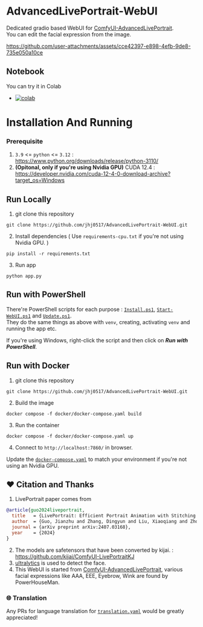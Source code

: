 # AdvancedLivePortrait-WebUI

Dedicated gradio based WebUI for [ComfyUI-AdvancedLivePortrait](https://github.com/PowerHouseMan/ComfyUI-AdvancedLivePortrait). 
<br>You can edit the facial expression from the image.

https://github.com/user-attachments/assets/cce42397-e898-4efb-9de8-735e050a10ce

## Notebook
You can try it in Colab 
- [![colab](https://colab.research.google.com/assets/colab-badge.svg)](https://colab.research.google.com/github/jhj0517/AdvancedLivePortrait-WebUI/blob/master/notebooks/advanced_live_portrait_webui.ipynb)


# Installation And Running
### Prerequisite
1. `3.9` <= `python` <= `3.12` : https://www.python.org/downloads/release/python-3110/
2. **(Opitonal, only if you're using Nvidia GPU)** CUDA 12.4 : https://developer.nvidia.com/cuda-12-4-0-download-archive?target_os=Windows

## Run Locally
1. git clone this repository
```
git clone https://github.com/jhj0517/AdvancedLivePortrait-WebUI.git
```
2. Install dependencies ( Use `requirements-cpu.txt` if you're not using Nvidia GPU. )
```
pip install -r requirements.txt
```
3. Run app
```
python app.py
```

## Run with PowerShell
There're PowerShell scripts for each purpose : [`Install.ps1`](https://github.com/jhj0517/AdvancedLivePortrait-WebUI/blob/master/Install.ps1), [`Start-WebUI.ps1`](https://github.com/jhj0517/AdvancedLivePortrait-WebUI/blob/master/Start-WebUI.ps1) and [`Update.ps1`](https://github.com/jhj0517/AdvancedLivePortrait-WebUI/blob/master/Update.ps1).
<br> They do the same things as above with `venv`, creating, activating `venv` and running the app etc.

If you're using Windows, right-click the script and then click on ***Run with PowerShell***.

## Run with Docker
1. git clone this repository
```
git clone https://github.com/jhj0517/AdvancedLivePortrait-WebUI.git
```
2. Build the image
```
docker compose -f docker/docker-compose.yaml build
```
3. Run the container
```
docker compose -f docker/docker-compose.yaml up
```
4. Connect to `http://localhost:7860/` in browser.

Update the [`docker-compose.yaml`](https://github.com/jhj0517/AdvancedLivePortrait-WebUI/blob/master/docker/docker-compose.yaml) to match your environment if you're not using an Nvidia GPU.

## ❤️ Citation and Thanks
1. LivePortrait paper comes from
```bibtex
@article{guo2024liveportrait,
  title   = {LivePortrait: Efficient Portrait Animation with Stitching and Retargeting Control},
  author  = {Guo, Jianzhu and Zhang, Dingyun and Liu, Xiaoqiang and Zhong, Zhizhou and Zhang, Yuan and Wan, Pengfei and Zhang, Di},
  journal = {arXiv preprint arXiv:2407.03168},
  year    = {2024}
}
```
2. The models are safetensors that have been converted by kijai. : https://github.com/kijai/ComfyUI-LivePortraitKJ
3. [ultralytics](https://github.com/ultralytics/ultralytics) is used to detect the face.
4. This WebUI is started from [ComfyUI-AdvancedLivePortrait](https://github.com/PowerHouseMan/ComfyUI-AdvancedLivePortrait), various facial expressions like AAA, EEE, Eyebrow, Wink are found by PowerHouseMan.

### 🌐 Translation 
Any PRs for language translation for [`translation.yaml`](https://github.com/jhj0517/AdvancedLivePortrait-WebUI/blob/master/i18n/translation.yaml) would be greatly appreciated!


